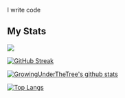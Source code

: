 I write code
## My Stats
![](https://komarev.com/ghpvc/?username=GrowingUnderTheTree) <br />

[![GitHub Streak](https://streak-stats.demolab.com/?user=GrowingUnderTheTree&theme=highcontrast)](https://git.io/streak-stats)

[![GrowingUnderTheTree's github stats](https://github-readme-stats-vyhs.vercel.app/api?username=GrowingUnderTheTree&theme=dracula&count_private=true)](https://github.com/anuraghazra/github-readme-stats)

[![Top Langs](https://github-readme-stats-vyhs.vercel.app/api/top-langs/?username=GrowingUnderTheTree&layout=compact&theme=radical&hide=html,css&exclude_repo=AetheriaDiscord,mcp_1.12.2)](https://github.com/anuraghazra/github-readme-stats)
